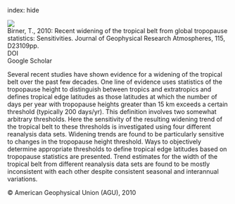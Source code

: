index: hide

<div class="Citation">
    <div class="Citation-thumb CitationThumb-linked"  data-href="https://doi.org/10.1029/2010jd014664">
      <img src="https://static.claimspace.cloud/climate-study-static/refs/thumbs/10/Birner_2010-thumb.png" />
    </div>

  <div class="Citation-body">
    <div class="Citation-text">Birner, T., 2010: Recent widening of the tropical belt from global tropopause statistics: Sensitivities. <span class="Article-journal">Journal of Geophysical Research Atmospheres, </span><span class="Article-volume">115, </span>D23109pp.</div>
    <div class="Citation-links">
      <div class="CitationLink" data-href="https://doi.org/10.1029/2010jd014664">
        <div class="CitationLink-icon CitationLink-Doi"></div>
        <div class="CitationLink-text">DOI</div>
      </div>
      <div class="CitationLink" data-href="https://scholar.google.com/scholar?q=10.1029/2010jd014664">
        <div class="CitationLink-icon CitationLink-Scholar"></div>
        <div class="CitationLink-text">Google Scholar</div>
      </div>
    </div>
  </div>
</div>

Several recent studies have shown evidence for a widening of the tropical belt over the past few decades. One line of evidence uses statistics of the tropopause height to distinguish between tropics and extratropics and defines tropical edge latitudes as those latitudes at which the number of days per year with tropopause heights greater than 15 km exceeds a certain threshold (typically 200 days/yr). This definition involves two somewhat arbitrary thresholds. Here the sensitivity of the resulting widening trend of the tropical belt to these thresholds is investigated using four different reanalysis data sets. Widening trends are found to be particularly sensitive to changes in the tropopause height threshold. Ways to objectively determine appropriate thresholds to define tropical edge latitudes based on tropopause statistics are presented. Trend estimates for the width of the tropical belt from different reanalysis data sets are found to be mostly inconsistent with each other despite consistent seasonal and interannual variations.

<div class="Citation-copy">
&copy; American Geophysical Union (AGU), 2010
</div>